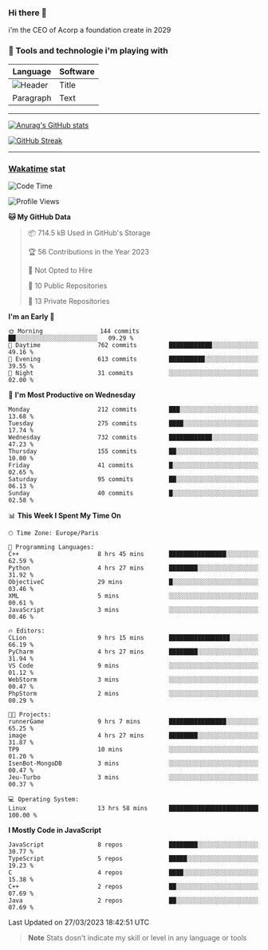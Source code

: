 ### Hi there 👋

i'm the CEO of Acorp a foundation create in 2029  

### 🧰 Tools and technologie i'm playing with

 | Language | Software |
| ----------- | ----------- |
| ![Header](https://img.shields.io/badge/Nuxt3-green&style=for-the-badge&logo=nustjs&logoColor=00DC82) | Title |
| Paragraph | Text |

---

[![Anurag's GitHub stats](https://github-readme-stats.vercel.app/api?username=ackimixs&show_icons=true&theme=github_dark&count_private=true)](https://www.ackimixs.xyz)

[![GitHub Streak](https://github-readme-streak-stats.herokuapp.com?user=Ackimixs&theme=github-dark-blue&date_format=j%20M%5B%20Y%5D&mode=weekly)](https://git.io/streak-stats)

---
 
 ### [Wakatime](https://wakatime.com/) stat

<!--START_SECTION:waka-->
![Code Time](http://img.shields.io/badge/Code%20Time-452%20hrs%205%20mins-blue)

![Profile Views](http://img.shields.io/badge/Profile%20Views-1-blue)

**🐱 My GitHub Data** 

> 📦 714.5 kB Used in GitHub's Storage 
 > 
> 🏆 56 Contributions in the Year 2023
 > 
> 🚫 Not Opted to Hire
 > 
> 📜 10 Public Repositories 
 > 
> 🔑 13 Private Repositories 
 > 
**I'm an Early 🐤** 

```text
🌞 Morning                144 commits         ██░░░░░░░░░░░░░░░░░░░░░░░   09.29 % 
🌆 Daytime                762 commits         ████████████░░░░░░░░░░░░░   49.16 % 
🌃 Evening                613 commits         ██████████░░░░░░░░░░░░░░░   39.55 % 
🌙 Night                  31 commits          ░░░░░░░░░░░░░░░░░░░░░░░░░   02.00 % 
```
📅 **I'm Most Productive on Wednesday** 

```text
Monday                   212 commits         ███░░░░░░░░░░░░░░░░░░░░░░   13.68 % 
Tuesday                  275 commits         ████░░░░░░░░░░░░░░░░░░░░░   17.74 % 
Wednesday                732 commits         ████████████░░░░░░░░░░░░░   47.23 % 
Thursday                 155 commits         ██░░░░░░░░░░░░░░░░░░░░░░░   10.00 % 
Friday                   41 commits          █░░░░░░░░░░░░░░░░░░░░░░░░   02.65 % 
Saturday                 95 commits          ██░░░░░░░░░░░░░░░░░░░░░░░   06.13 % 
Sunday                   40 commits          █░░░░░░░░░░░░░░░░░░░░░░░░   02.58 % 
```


📊 **This Week I Spent My Time On** 

```text
🕑︎ Time Zone: Europe/Paris

💬 Programming Languages: 
C++                      8 hrs 45 mins       ████████████████░░░░░░░░░   62.59 % 
Python                   4 hrs 27 mins       ████████░░░░░░░░░░░░░░░░░   31.92 % 
ObjectiveC               29 mins             █░░░░░░░░░░░░░░░░░░░░░░░░   03.46 % 
XML                      5 mins              ░░░░░░░░░░░░░░░░░░░░░░░░░   00.61 % 
JavaScript               3 mins              ░░░░░░░░░░░░░░░░░░░░░░░░░   00.46 % 

🔥 Editors: 
CLion                    9 hrs 15 mins       █████████████████░░░░░░░░   66.19 % 
PyCharm                  4 hrs 27 mins       ████████░░░░░░░░░░░░░░░░░   31.94 % 
VS Code                  9 mins              ░░░░░░░░░░░░░░░░░░░░░░░░░   01.12 % 
WebStorm                 3 mins              ░░░░░░░░░░░░░░░░░░░░░░░░░   00.47 % 
PhpStorm                 2 mins              ░░░░░░░░░░░░░░░░░░░░░░░░░   00.29 % 

🐱‍💻 Projects: 
runnerGame               9 hrs 7 mins        ████████████████░░░░░░░░░   65.25 % 
image                    4 hrs 27 mins       ████████░░░░░░░░░░░░░░░░░   31.87 % 
TP9                      10 mins             ░░░░░░░░░░░░░░░░░░░░░░░░░   01.20 % 
IsenBot-MongoDB          3 mins              ░░░░░░░░░░░░░░░░░░░░░░░░░   00.47 % 
Jeu-Turbo                3 mins              ░░░░░░░░░░░░░░░░░░░░░░░░░   00.37 % 

💻 Operating System: 
Linux                    13 hrs 58 mins      █████████████████████████   100.00 % 
```

**I Mostly Code in JavaScript** 

```text
JavaScript               8 repos             ████████░░░░░░░░░░░░░░░░░   30.77 % 
TypeScript               5 repos             █████░░░░░░░░░░░░░░░░░░░░   19.23 % 
C                        4 repos             ████░░░░░░░░░░░░░░░░░░░░░   15.38 % 
C++                      2 repos             ██░░░░░░░░░░░░░░░░░░░░░░░   07.69 % 
Java                     2 repos             ██░░░░░░░░░░░░░░░░░░░░░░░   07.69 % 
```




 Last Updated on 27/03/2023 18:42:51 UTC
<!--END_SECTION:waka-->

> **Note**
> Stats dosn't indicate my skill or level in any language or tools
